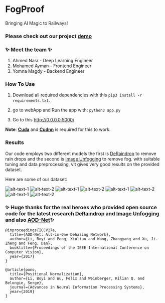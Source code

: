 # FogProof


Bringing AI Magic to Railways!


### Please check out our project [**demo**](https://www.youtube.com/watch?v=c1owO-VarWE&feature=youtu.be)

### :sparkles: Meet the team :sparkles:

1. Ahmed Nasr     -   Deep Learning Engineer
2. Mohamed Ayman  -   Frontend Engineer
3. Yomna Magdy    -   Backend Engineer

### How To Use

1. Download all required dependencies with this
```pip3 install -r requirements.txt```.

2. go to webApp and Run the app with: ```python3 app.py```

3. Go to this http://0.0.0.0:5000/

**Note**: [**Cuda**](https://developer.nvidia.com/cuda-downloads) and [**Cudnn**](https://developer.nvidia.com/cuda-downloads) is required for this to work.


### Results

Our code employs two different models the first is [DeRaindrop](https://github.com/rui1996/DeRaindrop) to remove rain drops and the second is [Image Unfogging](https://github.com/VPanjeta/Image-Unfogging) to remove fog. with suitable tuning and data preprocessing, vit gives very good results on the provided dataset.

Here are some of our dataset:

![alt-text-1](images/dataset/image_00001.jpg) ![alt-text-2](images/results/image_00001.jpg)
![alt-text-1](images/dataset/image_00077.jpg) ![alt-text-2](images/results/image_00077.jpg)
![alt-text-1](images/dataset/image_00281.jpg) ![alt-text-2](images/results/image_000281.jpg)
![alt-text-1](images/dataset/image_01048.jpg) ![alt-text-2](images/results/image_01148.jpg)




 
### :sparkles: Huge thanks for the real heroes who provided open source code for the latest research [DeRaindrop](https://github.com/rui1996/DeRaindrop) and [Image Unfogging](https://github.com/VPanjeta/Image-Unfogging) and also [AOD-Net](https://github.com/Boyiliee/AOD-Net):sparkles:


```
@inproceedings{ICCV17a,
  title={AOD-Net: All-in-One Dehazing Network},
  author={Li, Boyi and Peng, Xiulian and Wang, Zhangyang and Xu, Ji-Zheng and Feng, Dan},
  booktitle={Proceedings of the IEEE International Conference on Computer Vision},
  year={2017}
}

@article{pono,
  title={Positional Normalization},
  author={Li, Boyi and Wu, Felix and Weinberger, Kilian Q. and Belongie, Serge},
  journal={Advances in Neural Information Processing Systems},
  year={2019}
}

```

